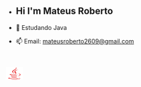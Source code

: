 - ## Hi I'm Mateus Roberto

- 🌱 Estudando Java
- 📫 Email: mateusroberto2609@gmail.com
##
<div style="display: inline_block"><br>
  <img align="center" alt="JAVA" height="30" width="40" src="https://raw.githubusercontent.com/devicons/devicon/master/icons/java/java-plain.svg">
